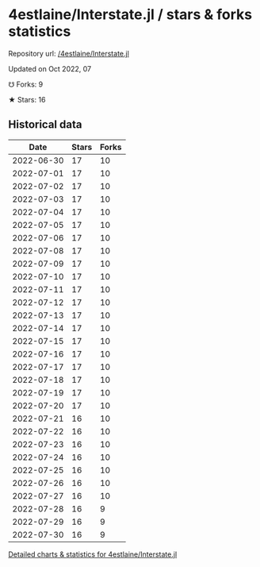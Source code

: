 # 4estlaine/Interstate.jl / stars & forks statistics

Repository url: [/4estlaine/Interstate.jl](https://github.com/4estlaine/Interstate.jl)

Updated on Oct 2022, 07

☋ Forks: 9

★ Stars: 16

## Historical data
| Date | Stars | Forks |
|------|-------|-------|
| 2022-06-30 | 17 | 10 | 
| 2022-07-01 | 17 | 10 | 
| 2022-07-02 | 17 | 10 | 
| 2022-07-03 | 17 | 10 | 
| 2022-07-04 | 17 | 10 | 
| 2022-07-05 | 17 | 10 | 
| 2022-07-06 | 17 | 10 | 
| 2022-07-08 | 17 | 10 | 
| 2022-07-09 | 17 | 10 | 
| 2022-07-10 | 17 | 10 | 
| 2022-07-11 | 17 | 10 | 
| 2022-07-12 | 17 | 10 | 
| 2022-07-13 | 17 | 10 | 
| 2022-07-14 | 17 | 10 | 
| 2022-07-15 | 17 | 10 | 
| 2022-07-16 | 17 | 10 | 
| 2022-07-17 | 17 | 10 | 
| 2022-07-18 | 17 | 10 | 
| 2022-07-19 | 17 | 10 | 
| 2022-07-20 | 17 | 10 | 
| 2022-07-21 | 16 | 10 | 
| 2022-07-22 | 16 | 10 | 
| 2022-07-23 | 16 | 10 | 
| 2022-07-24 | 16 | 10 | 
| 2022-07-25 | 16 | 10 | 
| 2022-07-26 | 16 | 10 | 
| 2022-07-27 | 16 | 10 | 
| 2022-07-28 | 16 | 9 | 
| 2022-07-29 | 16 | 9 | 
| 2022-07-30 | 16 | 9 | 


[Detailed charts & statistics for 4estlaine/Interstate.jl](https://reviewgithub.com/rep/4estlaine/Interstate.jl)
